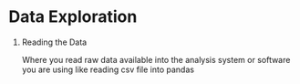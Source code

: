 # Data Exploration

  1. Reading the Data
   
	   Where you read raw data available into the analysis system or software you are using like reading csv file into pandas
